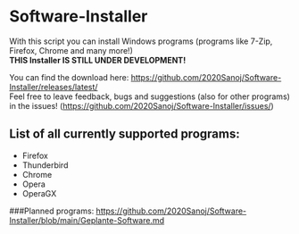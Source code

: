 # Software-Installer
 
With this script you can install Windows programs (programs like 7-Zip, Firefox, Chrome and many more!) <br/>
**THIS Installer IS STILL UNDER DEVELOPMENT!**

You can find the download here: https://github.com/2020Sanoj/Software-Installer/releases/latest/ <br/>
Feel free to leave feedback, bugs and suggestions (also for other programs) in the issues! (https://github.com/2020Sanoj/Software-Installer/issues/)

## List of all currently supported programs:
  - Firefox
  - Thunderbird
  - Chrome
  - Opera
  - OperaGX
 
###Planned programs:
https://github.com/2020Sanoj/Software-Installer/blob/main/Geplante-Software.md
